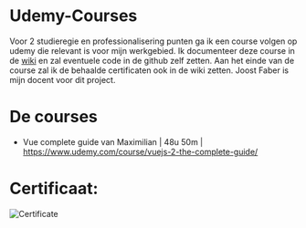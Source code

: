 # Udemy-Courses
Voor 2 studieregie en professionalisering punten ga ik een course volgen op udemy die relevant is voor mijn werkgebied.
Ik documenteer deze course in de [wiki](https://github.com/LarsBreuren/Udemy-Courses/wiki) en zal eventuele code in de github zelf zetten.
Aan het einde van de course zal ik de behaalde certificaten ook in de wiki zetten.
Joost Faber is mijn docent voor dit project.

# De courses
- Vue complete guide van Maximilian | 48u 50m | https://www.udemy.com/course/vuejs-2-the-complete-guide/

# Certificaat:

![Certificate](https://user-images.githubusercontent.com/43336468/108981021-99a29480-768c-11eb-9389-65fed93fff4e.jpg)

